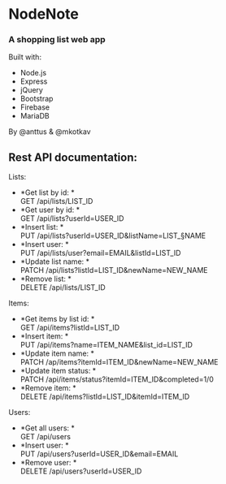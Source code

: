 # NodeNote
### A shopping list web app

Built with:
* Node.js
* Express
* jQuery
* Bootstrap
* Firebase
* MariaDB

By @anttus & @mkotkav

## Rest API documentation:

Lists:<br/>
- *Get list by id: * <br/> GET /api/lists/LIST_ID
- *Get user by id: * <br/> GET /api/lists?userId=USER_ID
- *Insert list: *  <br/> PUT /api/lists?userId=USER_ID&listName=LIST_§NAME
- *Insert user: * <br/> PUT /api/lists/user?email=EMAIL&listId=LIST_ID
- *Update list name: * <br/> PATCH /api/lists?listId=LIST_ID&newName=NEW_NAME
- *Remove list: * <br/> DELETE /api/lists/LIST_ID

Items:<br/>
- *Get items by list id: * <br/> GET /api/items?listId=LIST_ID
- *Insert item: * <br/> PUT /api/items?name=ITEM_NAME&list_id=LIST_ID
- *Update item name: * <br/> PATCH /ap/items?itemId=ITEM_ID&newName=NEW_NAME
- *Update item status: * <br/> PATCH /api/items/status?itemId=ITEM_ID&completed=1/0
- *Remove item: * <br/> DELETE /api/items?listId=LIST_ID&itemId=ITEM_ID

Users:<br/>
- *Get all users: * <br/> GET /api/users
- *Insert user: * <br/> PUT /api/users?userId=USER_ID&email=EMAIL
- *Remove user: * <br/> DELETE /api/users?userId=USER_ID
